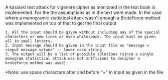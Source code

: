 A kassiski test attack for vigenere cipher as menioned in the text book is implemented. For the the assumptions as in the text were made. In the case where a monogramic statistical attack wasn't enough a BruteForce method was implemented on top of that to get the final output

    1. All the input should be given without including any of the special characters or new lines or even whitespace. The input must be given all in small letters. 
    2. Input message should be given in the input file as "message = <input message value>" -- lower case string
    3. The output will be a list of possible solutions (since a single monogram statistical attack was not sufficient to decipher a bruteforce method was used)

*Note: use space characters after and before "=" in input as given in the file
